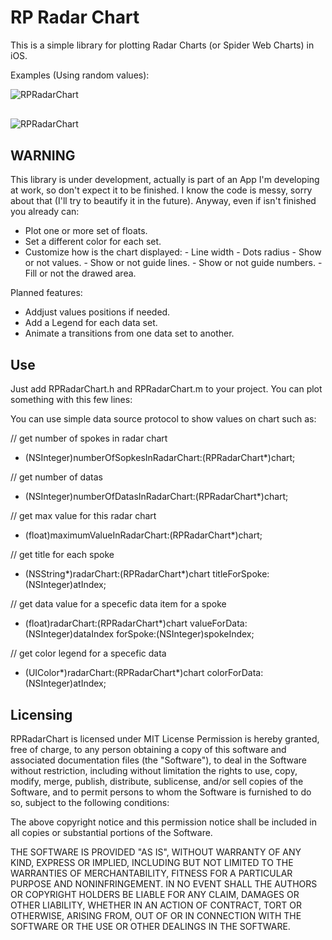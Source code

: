RP Radar Chart
===============

This is a simple library for plotting Radar Charts (or Spider Web Charts) in
iOS. 

Examples (Using random values):

<img src="http://raspu.com/b/RPRadarA1.png" alt="RPRadarChart" title="RPRadarChart Example" style="display:block; margin: 10px auto 30px auto;" class="center">
<img src="http://raspu.com/b/RPRadarB2.png" alt="RPRadarChart" title="RPRadarChart Example" style="display:block; margin: 10px auto 30px auto;" class="center">

WARNING
-------

This library is under development, actually is part of an App I'm developing at work, so don't expect it to be finished. I know the code is messy, sorry about that (I'll try to beautify it in the future). Anyway, even if isn't finished you already can:
  
  -  Plot one or more set of floats.
  -  Set a different color for each set.
  -  Customize how is the chart displayed:
    - Line width
    - Dots radius
    - Show or not values.
    - Show or not guide lines.
    - Show or not guide numbers.
    - Fill or not the drawed area.

Planned features:

 - Addjust values positions if needed. 
 - Add a Legend for each data set.
 - Animate a transitions from one data set to another.  

Use
---

Just add RPRadarChart.h and RPRadarChart.m to your project. You can plot something with this few lines:

You can use simple data source protocol to show values on chart such as:

// get number of spokes in radar chart
- (NSInteger)numberOfSopkesInRadarChart:(RPRadarChart*)chart;

// get number of datas
- (NSInteger)numberOfDatasInRadarChart:(RPRadarChart*)chart;

// get max value for this radar chart
- (float)maximumValueInRadarChart:(RPRadarChart*)chart;

// get title for each spoke
- (NSString*)radarChart:(RPRadarChart*)chart titleForSpoke:(NSInteger)atIndex;

// get data value for a specefic data item for a spoke
- (float)radarChart:(RPRadarChart*)chart valueForData:(NSInteger)dataIndex forSpoke:(NSInteger)spokeIndex;

// get color legend for a specefic data
- (UIColor*)radarChart:(RPRadarChart*)chart colorForData:(NSInteger)atIndex;

Licensing
---------

RPRadarChart is licensed under MIT License
Permission is hereby granted, free of charge, to any person obtaining a copy
of this software and associated documentation files (the "Software"), to deal
in the Software without restriction, including without limitation the rights
to use, copy, modify, merge, publish, distribute, sublicense, and/or sell
copies of the Software, and to permit persons to whom the Software is
furnished to do so, subject to the following conditions:

The above copyright notice and this permission notice shall be included in
all copies or substantial portions of the Software.

THE SOFTWARE IS PROVIDED "AS IS", WITHOUT WARRANTY OF ANY KIND, EXPRESS OR
IMPLIED, INCLUDING BUT NOT LIMITED TO THE WARRANTIES OF MERCHANTABILITY,
FITNESS FOR A PARTICULAR PURPOSE AND NONINFRINGEMENT. IN NO EVENT SHALL THE
AUTHORS OR COPYRIGHT HOLDERS BE LIABLE FOR ANY CLAIM, DAMAGES OR OTHER
LIABILITY, WHETHER IN AN ACTION OF CONTRACT, TORT OR OTHERWISE, ARISING FROM,
OUT OF OR IN CONNECTION WITH THE SOFTWARE OR THE USE OR OTHER DEALINGS IN
THE SOFTWARE.